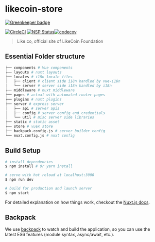 # likecoin-store

[![Greenkeeper badge](https://badges.greenkeeper.io/likecoin/likecoin-store.svg)](https://greenkeeper.io/)

[![CircleCI](https://circleci.com/gh/likecoin/likecoin-store.svg?style=svg)](https://circleci.com/gh/likecoin/likecoin-store) [![NSP Status](https://nodesecurity.io/orgs/likecoin/projects/00271dff-3cf8-4b38-8f70-ab2252205c4a/badge)](https://nodesecurity.io/orgs/likecoin/projects/00271dff-3cf8-4b38-8f70-ab2252205c4a)[![codecov](https://codecov.io/gh/likecoin/likecoin-store/branch/master/graph/badge.svg)](https://codecov.io/gh/likecoin/likecoin-store)

> Like.co, official site of LikeCoin Foundation

## Essential Folder structure
```bash
├── components # Vue components
├── layouts # nuxt layouts
├── locales # i18n locale files
│   ├── client # client side i18n handled by vue-i18n
│   └── server # server side i18n handled by i18n
├── middleware # nuxt middleware
├── pages # actual with automated router pages
├── plugins # nuxt plugins
├── server # express server
│   ├── api # server apis
│   ├── config # server config and credentials
│   └── util # misc server side libraries
├── static # static asset
├── store # vuex store
├── backpack.config.js # server builder config
└── nuxt.config.js # nuxt config
```

## Build Setup

``` bash
# install dependencies
$ npm install # Or yarn install

# serve with hot reload at localhost:3000
$ npm run dev

# build for production and launch server
$ npm start
```

For detailed explanation on how things work, checkout the [Nuxt.js docs](https://github.com/nuxt/nuxt.js).

## Backpack

We use [backpack](https://github.com/palmerhq/backpack) to watch and build the application, so you can use the latest ES6 features (module syntax, async/await, etc.).
